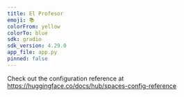 ```yaml
---
title: El Profesor
emoji: 📚
colorFrom: yellow
colorTo: blue
sdk: gradio
sdk_version: 4.29.0
app_file: app.py
pinned: false
---
```


Check out the configuration reference at https://huggingface.co/docs/hub/spaces-config-reference
